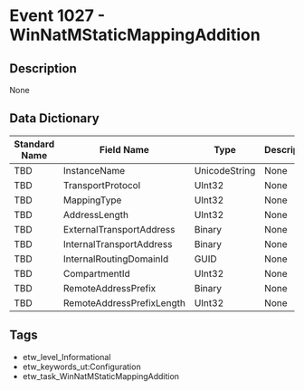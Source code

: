 # Event 1027 - WinNatMStaticMappingAddition

## Description
None

## Data Dictionary
|Standard Name|Field Name|Type|Description|Sample Value|
|---|---|---|---|---|
|TBD|InstanceName|UnicodeString|None|`None`|
|TBD|TransportProtocol|UInt32|None|`None`|
|TBD|MappingType|UInt32|None|`None`|
|TBD|AddressLength|UInt32|None|`None`|
|TBD|ExternalTransportAddress|Binary|None|`None`|
|TBD|InternalTransportAddress|Binary|None|`None`|
|TBD|InternalRoutingDomainId|GUID|None|`None`|
|TBD|CompartmentId|UInt32|None|`None`|
|TBD|RemoteAddressPrefix|Binary|None|`None`|
|TBD|RemoteAddressPrefixLength|UInt32|None|`None`|

## Tags
* etw_level_Informational
* etw_keywords_ut:Configuration
* etw_task_WinNatMStaticMappingAddition